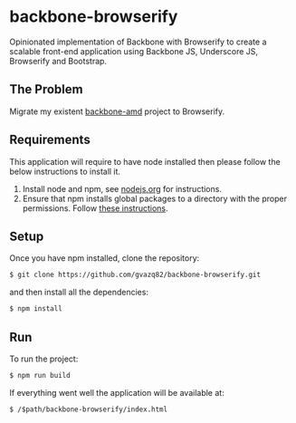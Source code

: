 # backbone-browserify
Opinionated implementation of Backbone with Browserify to create a scalable front-end application using Backbone JS, Underscore JS, Browserify and Bootstrap.
                                                                
## The Problem
Migrate my existent [backbone-amd](https://github.com/gvazq82/backbone-amd) project to Browserify.

## Requirements
This application will require to have node installed then please follow the below instructions to install it.

1. Install node and npm, see [nodejs.org](https://nodejs.org/) for instructions.
2. Ensure that npm installs global packages to a directory with the proper permissions. Follow [these instructions](https://docs.npmjs.com/getting-started/fixing-npm-permissions).

## Setup
Once you have npm installed, clone the repository:

```bash
$ git clone https://github.com/gvazq82/backbone-browserify.git
```

and then install all the dependencies:

```bash
$ npm install
```


## Run
To run the project:
```bash
$ npm run build
```

If everything went well the application will be available at: 
```
$ /$path/backbone-browserify/index.html
```

